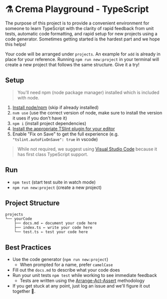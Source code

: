 # ⚗️ Crema Playground - TypeScript

The purpose of this project is to provide a convenient environment for someone to learn TypeScript with the clarity of rapid feedback from unit tests, automatic code formatting, and rapid setup for new projects using a code generator. Sometimes getting started is the hardest part and we hope this helps!

Your code will be arranged under `projects`. An example for `add` is already in place for your reference. Running `npm run new:project` in your terminal will create a new project that follows the same structure. Give it a try!

## Setup

> You'll need npm (node package manager) installed which is included with node.

1. [Install node/npm](https://nodejs.org/en/) (skip if already installed)
2. `nvm use` (use the correct version of node, make sure to install the version it uses if you don't have it)
3. `npm i` (install project dependencies)
4. [Install the appropriate TSlint plugin for your editor](https://palantir.github.io/tslint/usage/third-party-tools/)
5. Enable "Fix on Save" to get the full experience (e.g. `"tslint.autoFixOnSave": true` in vscode)

> While not required, we suggest using [Visual Studio Code](https://code.visualstudio.com) because it has first class TypeScript support.

## Run

- `npm test` (start test suite in watch mode)
- `npm run new:project` (create a new project)

## Project Structure

```
projects
└── yourCode
    ├── docs.md ← document your code here
    ├── index.ts ← write your code here
    └── test.ts ← test your code here
```

## Best Practices

- Use the code generator (`npm run new:project`)
  - When prompted for a name, prefer `camelCase`
- Fill out the `docs.md` to describe what your code does
- Run your unit tests `npm test` while working to see immediate feedback
  - Tests are written using the [Arrange-Act-Assert](https://codeutopia.net/blog/2017/05/15/quick-javascript-testing-tip-how-to-structure-your-tests/) methodology
- If you get stuck at any point, just log an issue and we'll figure it out together 👭.
